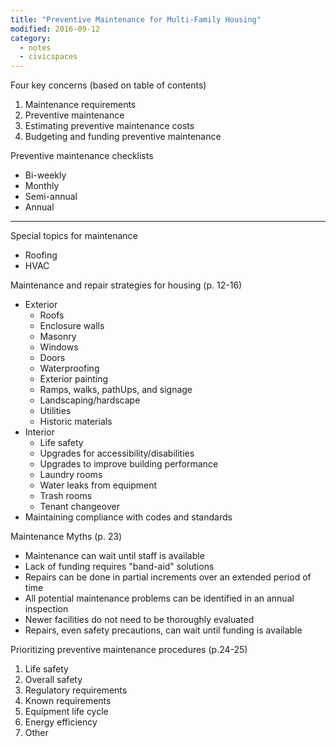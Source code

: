 ```yaml
---
title: "Preventive Maintenance for Multi-Family Housing"
modified: 2016-09-12
category:
  - notes
  - civicspaces
---
```


Four key concerns (based on table of contents)

1. Maintenance requirements
2. Preventive maintenance
3. Estimating preventive maintenance costs
4. Budgeting and funding preventive maintenance



Preventive maintenance checklists

- Bi-weekly
- Monthly
- Semi-annual
- Annual

---

Special topics for maintenance

- Roofing
- HVAC

Maintenance and repair strategies for housing (p. 12-16)

- Exterior
  - Roofs
  - Enclosure walls
  - Masonry
  - Windows
  - Doors
  - Waterproofing
  - Exterior painting
  - Ramps, walks, pathUps, and signage
  - Landscaping/hardscape
  - Utilities
  - Historic materials
- Interior
  - Life safety
  - Upgrades for accessibility/disabilities
  - Upgrades to improve building performance
  - Laundry rooms
  - Water leaks from equipment
  - Trash rooms
  - Tenant changeover
- Maintaining compliance with codes and standards

Maintenance Myths (p. 23)

- Maintenance can wait until staff is available
- Lack of funding requires "band-aid" solutions
- Repairs can be done in partial increments over an extended period of time
- All potential maintenance problems can be identified in an annual inspection
- Newer facilities do not need to be thoroughly evaluated
- Repairs, even safety precautions, can wait until funding is available

Prioritizing preventive maintenance procedures (p.24-25)

1. Life safety
2. Overall safety
3. Regulatory requirements
4. Known requirements
5. Equipment life cycle
6. Energy efficiency
7. Other